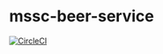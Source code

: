# mssc-beer-service
[![CircleCI](https://circleci.com/gh/JLaFlash/mssc-beer-service.svg?style=svg)](https://circleci.com/gh/JLaFlash/mssc-beer-service)
